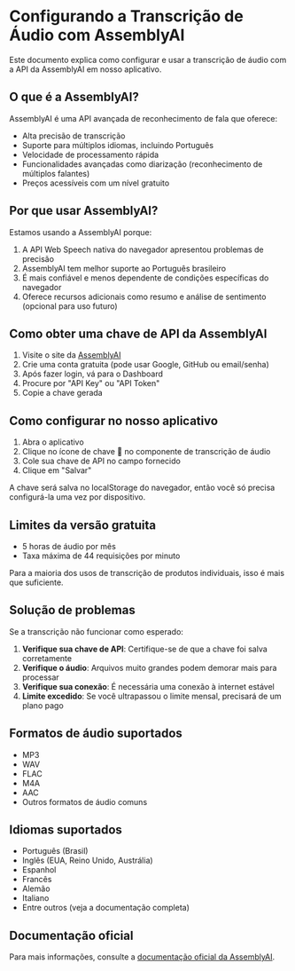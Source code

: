 # Configurando a Transcrição de Áudio com AssemblyAI

Este documento explica como configurar e usar a transcrição de áudio com a API da AssemblyAI em nosso aplicativo.

## O que é a AssemblyAI?

AssemblyAI é uma API avançada de reconhecimento de fala que oferece:

- Alta precisão de transcrição
- Suporte para múltiplos idiomas, incluindo Português
- Velocidade de processamento rápida
- Funcionalidades avançadas como diarização (reconhecimento de múltiplos falantes)
- Preços acessíveis com um nível gratuito

## Por que usar AssemblyAI?

Estamos usando a AssemblyAI porque:

1. A API Web Speech nativa do navegador apresentou problemas de precisão
2. AssemblyAI tem melhor suporte ao Português brasileiro
3. É mais confiável e menos dependente de condições específicas do navegador
4. Oferece recursos adicionais como resumo e análise de sentimento (opcional para uso futuro)

## Como obter uma chave de API da AssemblyAI

1. Visite o site da [AssemblyAI](https://www.assemblyai.com/)
2. Crie uma conta gratuita (pode usar Google, GitHub ou email/senha)
3. Após fazer login, vá para o Dashboard
4. Procure por "API Key" ou "API Token"
5. Copie a chave gerada

## Como configurar no nosso aplicativo

1. Abra o aplicativo
2. Clique no ícone de chave 🔑 no componente de transcrição de áudio
3. Cole sua chave de API no campo fornecido
4. Clique em "Salvar"

A chave será salva no localStorage do navegador, então você só precisa configurá-la uma vez por dispositivo.

## Limites da versão gratuita

- 5 horas de áudio por mês
- Taxa máxima de 44 requisições por minuto

Para a maioria dos usos de transcrição de produtos individuais, isso é mais que suficiente.

## Solução de problemas

Se a transcrição não funcionar como esperado:

1. **Verifique sua chave de API**: Certifique-se de que a chave foi salva corretamente
2. **Verifique o áudio**: Arquivos muito grandes podem demorar mais para processar
3. **Verifique sua conexão**: É necessária uma conexão à internet estável
4. **Limite excedido**: Se você ultrapassou o limite mensal, precisará de um plano pago

## Formatos de áudio suportados

- MP3
- WAV
- FLAC
- M4A
- AAC
- Outros formatos de áudio comuns

## Idiomas suportados

- Português (Brasil)
- Inglês (EUA, Reino Unido, Austrália)
- Espanhol
- Francês
- Alemão
- Italiano
- Entre outros (veja a documentação completa)

## Documentação oficial

Para mais informações, consulte a [documentação oficial da AssemblyAI](https://www.assemblyai.com/docs/).
